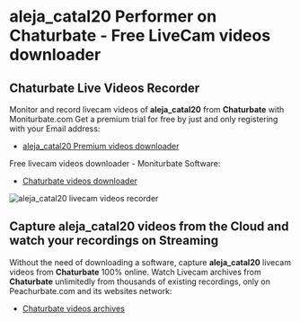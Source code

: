 # aleja_catal20 Performer on Chaturbate - Free LiveCam videos downloader

## Chaturbate Live Videos Recorder

Monitor and record livecam videos of **aleja_catal20** from **Chaturbate** with Moniturbate.com
Get a premium trial for free by just and only registering with your Email address:
* [aleja_catal20 Premium videos downloader](https://moniturbate.com/request-demo-licence-key.html)

Free livecam videos downloader - Moniturbate Software:
* [Chaturbate videos downloader](https://moniturbate.com/moniturbate-download-software.html)

![aleja_catal20 livecam videos recorder](https://peachurnet.com/templates/moniturbate-software.png)


## Capture aleja_catal20 videos from the Cloud and watch your recordings on Streaming

Without the need of downloading a software, capture **aleja_catal20** livecam videos from **Chaturbate** 100% online.
Watch Livecam archives from **Chaturbate** unlimitedly from thousands of existing recordings, only on Peachurbate.com and its websites network:
* [Chaturbate videos archives](https://peachurnet.com/)